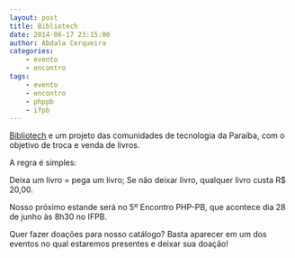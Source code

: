 ```yaml
---
layout: post
title: Bibliotech
date: 2014-06-17 23:15:00
author: Abdala Cerqueira
categories: 
    - evento
    - encontro
tags: 
    - evento
    - encontro 
    - phppb
    - ifpb
---
```


[Bibliotech](https://www.facebook.com/bibliotechpb) e um projeto das comunidades de tecnologia da Paraíba, com o objetivo de troca e venda de livros.

A regra é simples:

Deixa um livro = pega um livro;
Se não deixar livro, qualquer livro custa R$ 20,00.

Nosso próximo estande será no 5º Encontro PHP-PB, que acontece dia 28 de junho às 8h30 no IFPB.

Quer fazer doações para nosso catálogo? Basta aparecer em um dos eventos no qual estaremos presentes e deixar sua doação! 
